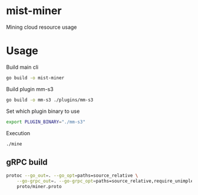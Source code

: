 # mist-miner
Mining cloud resource usage

# Usage
Build main cli
```bash
go build -o mist-miner
```
Build plugin mm-s3
```bash
go build -o mm-s3 ./plugins/mm-s3
```
Set which plugin binary to use
```bash
export PLUGIN_BINARY="./mm-s3"
```
Execution
```bash
./mine
```

## gRPC build
```bash
protoc --go_out=. --go_opt=paths=source_relative \
    --go-grpc_out=. --go-grpc_opt=paths=source_relative,require_unimplemented_servers=false \
    proto/miner.proto
```
